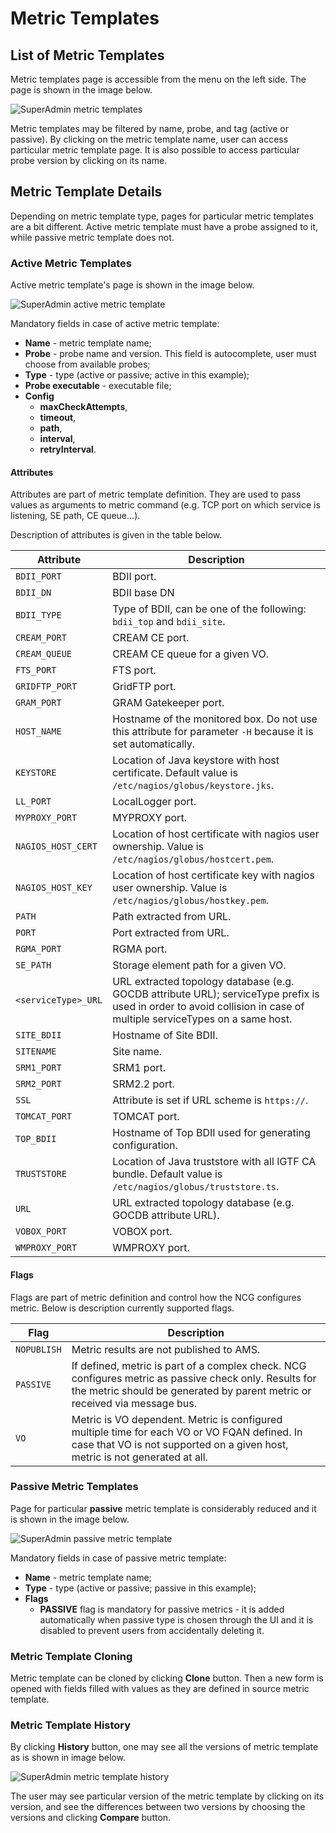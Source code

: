 # Metric Templates

## List of Metric Templates

Metric templates page is accessible from the menu on the left side. The page is shown in the image below.

![SuperAdmin metric templates](figures/superadmin_metric_template.png)

Metric templates may be filtered by name, probe, and tag (active or passive). By clicking on the metric template name, user can access particular metric template page. It is also possible to access particular probe version by clicking on its name.

## Metric Template Details

Depending on metric template type, pages for particular metric templates are a bit different. Active metric template must have a probe assigned to it, while passive metric template does not.

### Active Metric Templates

Active metric template's page is shown in the image below.

![SuperAdmin active metric template](figures/superadmin_metric_template_active.png)

Mandatory fields in case of active metric template:

* **Name** - metric template name;
* **Probe** - probe name and version. This field is autocomplete, user must choose from available probes;
* **Type** - type (active or passive; active in this example);
* **Probe executable** - executable file;
* **Config** 
    * **maxCheckAttempts**,
    * **timeout**,
    * **path**,
    * **interval**,
    * **retryInterval**.

#### Attributes

Attributes are part of metric template definition. They are used to pass values as arguments to metric command (e.g. TCP port on which service is listening, SE path, CE queue...). 

Description of attributes is given in the table below.

| Attribute | Description |
|-----------|-------------|
| `BDII_PORT` | BDII port. |
| `BDII_DN` | BDII base DN |
| `BDII_TYPE` | Type of BDII, can be one of the following: `bdii_top` and `bdii_site`. |
| `CREAM_PORT` | CREAM CE port. |
| `CREAM_QUEUE` | CREAM CE queue for a given VO. |
| `FTS_PORT` | FTS port. |
| `GRIDFTP_PORT` | GridFTP port. |
| `GRAM_PORT` | GRAM Gatekeeper port. |
| `HOST_NAME` | Hostname of the monitored box. Do not use this attribute for parameter `-H` because it is set automatically. |
| `KEYSTORE` | Location of Java keystore with host certificate. Default value is `/etc/nagios/globus/keystore.jks`.
| `LL_PORT` | LocalLogger port. |
| `MYPROXY_PORT` | MYPROXY port. |
| `NAGIOS_HOST_CERT` | Location of host certificate with nagios user ownership. Value is `/etc/nagios/globus/hostcert.pem`. |
| `NAGIOS_HOST_KEY` | Location of host certificate key with nagios user ownership. Value is `/etc/nagios/globus/hostkey.pem`. |
| `PATH` | Path extracted from URL. |
| `PORT` | Port extracted from URL. |
| `RGMA_PORT` | RGMA port. |
| `SE_PATH` | Storage element path for a given VO. |
| `<serviceType>_URL` | URL extracted topology database (e.g. GOCDB attribute URL); serviceType prefix is used in order to avoid collision in case of multiple serviceTypes on a same host. |
| `SITE_BDII` | Hostname of Site BDII. |
| `SITENAME` | Site name. |
| `SRM1_PORT` | SRM1 port. |
| `SRM2_PORT` | SRM2.2 port. |
| `SSL` | Attribute is set if URL scheme is `https://`. |
| `TOMCAT_PORT` | TOMCAT port. |
| `TOP_BDII` | Hostname of Top BDII used for generating configuration. |
| `TRUSTSTORE` | Location of Java truststore with all IGTF CA bundle. Default value is `/etc/nagios/globus/truststore.ts`. |
| `URL` | URL extracted topology database (e.g. GOCDB attribute URL). |
| `VOBOX_PORT` | VOBOX port. |
| `WMPROXY_PORT` | WMPROXY port. |

#### Flags

Flags are part of metric definition and control how the NCG configures metric. Below is description currently
supported flags.

| Flag | Description |
|------|-------------|
| `NOPUBLISH` | Metric results are not published to AMS. |
| `PASSIVE` | If defined, metric is part of a complex check. NCG configures metric as passive check only. Results for the metric should be generated by parent metric or received via message bus. |
| `VO` | Metric is VO dependent. Metric is configured multiple time for each VO or VO FQAN defined. In case that VO is not supported on a given host, metric is not generated at all. |

### Passive Metric Templates

Page for particular **passive** metric template is considerably reduced and it is shown in the image below.

![SuperAdmin passive metric template](figures/superadmin_metric_template_passive.png)

Mandatory fields in case of passive metric template:

* **Name** - metric template name;
* **Type** - type (active or passive; passive in this example);
* **Flags** 
    * **PASSIVE** flag is mandatory for passive metrics - it is added automatically when passive type is chosen through the UI and it is disabled to prevent users from accidentally deleting it.
    
### Metric Template Cloning

Metric template can be cloned by clicking **Clone** button. Then a new form is opened with fields filled with values as they are defined in source metric template.

### Metric Template History

By clicking **History** button, one may see all the versions of metric template as is shown in image below.

![SuperAdmin metric template history](figures/superadmin_metric_template_history.png)

The user may see particular version of the metric template by clicking on its version, and see the differences between two versions by choosing the versions and clicking **Compare** button.
